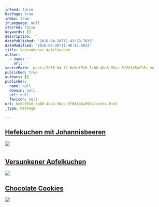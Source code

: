 ```yaml
---
inFeed: false
hasPage: true
inNav: true
inLanguage: null
starred: false
keywords: []
description: ''
datePublished: '2016-04-20T11:43:28.703Z'
dateModified: '2016-04-20T11:40:52.593Z'
title: Versunkener Apfelkuchen
author:
  - name: ''
    url: ''
sourcePath: _posts/2016-04-12-6e8df910-3a00-4ba3-98ac-5f081b5a995e.md
published: true
authors: []
publisher:
  name: null
  domain: null
  url: null
  favicon: null
url: 6e8df910-3a00-4ba3-98ac-5f081b5a995e/index.html
_type: WebPage

---
```

## [Hefekuchen mit Johannisbeeren][0]
![](https://the-grid-user-content.s3-us-west-2.amazonaws.com/da962515-b2b5-4a79-9eae-8ffc04f51a20.jpg)

# 

<article style=""><h2><a href="https://thegrid.ai/essrezepte/versunkener-apfelkuchen/">Versunkener Apfelkuchen</a></h2></article>

![](https://the-grid-user-content.s3-us-west-2.amazonaws.com/57d15787-d00f-4881-a6b2-313674e95d76.jpg)

## [Chocolate Cookies][1]
![](https://the-grid-user-content.s3-us-west-2.amazonaws.com/a28508eb-283f-4cbb-9932-81cdad3a80ea.jpg)

[0]: https://thegrid.ai/essrezepte/fdbd2081-7687-40b7-8e2c-b202cc1d97b3/
[1]: https://thegrid.ai/essrezepte/zutaten/
